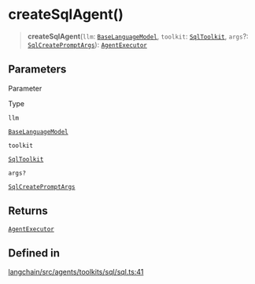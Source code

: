createSqlAgent()
================

> **createSqlAgent**(`llm`: [`BaseLanguageModel`](/docs/api/base_language/classes/BaseLanguageModel), `toolkit`: [`SqlToolkit`](/docs/api/agents_toolkits_sql/classes/SqlToolkit), `args`?: [`SqlCreatePromptArgs`](/docs/api/agents_toolkits_sql/interfaces/SqlCreatePromptArgs)): [`AgentExecutor`](/docs/api/agents/classes/AgentExecutor)

Parameters[​](#parameters "Direct link to Parameters")
------------------------------------------------------

Parameter

Type

`llm`

[`BaseLanguageModel`](/docs/api/base_language/classes/BaseLanguageModel)

`toolkit`

[`SqlToolkit`](/docs/api/agents_toolkits_sql/classes/SqlToolkit)

`args?`

[`SqlCreatePromptArgs`](/docs/api/agents_toolkits_sql/interfaces/SqlCreatePromptArgs)

Returns[​](#returns "Direct link to Returns")
---------------------------------------------

[`AgentExecutor`](/docs/api/agents/classes/AgentExecutor)

Defined in[​](#defined-in "Direct link to Defined in")
------------------------------------------------------

[langchain/src/agents/toolkits/sql/sql.ts:41](https://github.com/hwchase17/langchainjs/blob/46e1734/langchain/src/agents/toolkits/sql/sql.ts#L41)